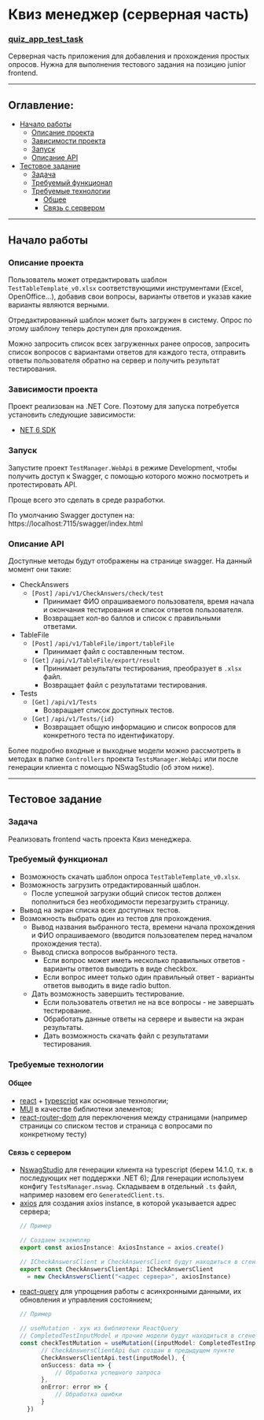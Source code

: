 # Квиз менеджер (серверная часть)
### [quiz_app_test_task](https://github.com/SimpSlogger/quiz_app_test_task)

Серверная часть приложения для добавления и прохождения простых опросов. 
Нужна для выполнения тестового задания на позицию junior frontend.

---
## Оглавление:
- [Начало работы](#начало-работы)
  - [Описание проекта](#описание-проекта)
  - [Зависимости проекта](#зависимости-проекта)
  - [Запуск](#запуск)
  - [Описание API](#описание-api)
- [Тестовое задание](#тестовое-задание)
  - [Задача](#задача)
  - [Требуемый функционал](#требуемый-функционал)
  - [Требуемые технологии](#требуемые-технологии)
    - [Общее](#общее)
    - [Связь с сервером](#связь-с-сервером)
---

## Начало работы
### Описание проекта
Пользователь может отредактировать шаблон `TestTableTemplate_v0.xlsx` соответствующими инструментами 
(Excel, OpenOffice...), добавив свои вопросы, варианты ответов и указав какие варианты
являются верными.

Отредактированный шаблон может быть загружен в систему. Опрос по
этому шаблону теперь доступен для прохождения.

Можно запросить список всех загруженных ранее опросов, запросить список вопросов
с вариантами ответов для каждого теста, отправить ответы пользователя обратно на сервер и получить 
результат тестирования.

### Зависимости проекта
Проект реализован на .NET Core.
Поэтому для запуска потребуется установить следующие зависимости:
- [NET 6 SDK](https://dotnet.microsoft.com/ru-ru/download/dotnet/6.0)

### Запуск
Запустите проект `TestManager.WebApi` в режиме Development, чтобы получить доступ 
к Swagger, с помощью которого можно посмотреть и протестировать API.

Проще всего это сделать в среде разработки.

По умолчанию Swagger доступен на: https://localhost:7115/swagger/index.html

### Описание API
Доступные методы будут отображены на странице swagger. На данный момент они такие:
- CheckAnswers
  - `[Post]` `/api/v1/CheckAnswers/check/test`
    - Принимает ФИО опрашиваемого пользователя, время начала и окончания тестирования и
    список ответов пользователя.
    - Возвращает кол-во баллов и список с правильными ответами.
- TableFile
  - `[Post]` `/api/v1/TableFile/import/tableFile`
    - Принимает файл с составленным тестом.
  - `[Get]` `/api/v1/TableFile/export/result`
    - Принимает результаты тестирования, преобразует в `.xlsx` файл.
    - Возвращает файл с результатами тестирования.
- Tests
  - `[Get]` `/api/v1/Tests`
    - Возвращает список доступных тестов.
  - `[Get]` `/api/v1/Tests/{id}`
    - Возвращает общую информацию и список вопросов для конкретного теста по идентификатору.
  
Более подробно входные и выходные модели можно рассмотреть в методах в папке `Controllers` проекта `TestsManager.WebApi`
или после генерации клиента с помощью NSwagStudio (об этом ниже).

---

## Тестовое задание
### Задача
Реализовать frontend часть проекта Квиз менеджера.

### Требуемый функционал
- Возможность скачать шаблон опроса `TestTableTemplate_v0.xlsx`.
- Возможность загрузить отредактированный шаблон.
  - После успешной загрузки общий список тестов должен пополниться без необходимости перезагрузить страницу.
- Вывод на экран списка всех доступных тестов.
- Возможность выбрать один из тестов для прохождения.
  - Вывод названия выбранного теста, времени начала прохождения и ФИО опрашиваемого (вводится пользователем перед началом прохождения теста).
  - Вывод списка вопросов выбранного теста.
    - Если вопрос может иметь несколько правильных ответов - варианты ответов выводить в виде checkbox.
    - Если вопрос имеет только один правильный ответ - варианты ответов выводить в виде radio button.
  - Дать возможность завершить тестирование.
    - Если пользователь ответил не на все вопросы - не завершать тестирование. 
    - Обработать данные ответы на сервере и вывести на экран результаты.
    - Дать возможность скачать файл с результатами тестирования.

### Требуемые технологии
#### Общее
- [react](https://react.dev/learn) + [typescript](https://www.typescriptlang.org/docs/) как основные технологии;
- [MUI](https://mui.com/material-ui/getting-started/) в качестве библиотеки элементов;
- [react-router-dom](https://reactrouter.com/) для переключения между страницами (например страницы со списком тестов и страница с вопросами по конкретному тесту)
#### Связь с сервером
- [NswagStudio](https://github.com/RicoSuter/NSwag/releases/tag/v14.1.0) для генерации клиента на typescript (берем 14.1.0, т.к. в последующих нет поддержки .NET 6);
  Для генерации используем конфигу `TestsManager.nswag`. Складываем в отдельный `.ts` файл, например назовем его `GeneratedClient.ts`.
- [axios](https://axios-http.com/ru/docs/intro) для создания axios instance, в которой указывается адрес сервера;
  ```typescript
  // Пример
  
  // Создаем экземпляр
  export const axiosInstance: AxiosInstance = axios.create()
  
  // ICheckAnswersClient и CheckAnswersClient будут находиться в сгенерированном клиенте
  export const CheckAnswersClientApi: ICheckAnswersClient
    = new CheckAnswersClient("<адрес сервера>", axiosInstance)
  ```
- [react-query](https://tanstack.com/query/v5/docs/framework/react/overview) для упрощения работы с асинхронными данными, их обновления и управления состоянием;
  ```typescript
  // Пример
  
  // useMutation - хук из библиотеки ReactQuery
  // CompletedTestInputModel и прочие модели будут находиться в сгенерированном клиенте
  const checkTestMutation = useMutation((inputModel: CompletedTestInputModel) =>
        // CheckAnswersClientApi был создан в предыдущем пункте
        CheckAnswersClientApi.test(inputModel), {
        onSuccess: data => {
            // Обработка успешного запроса
        },
        onError: error => {
            // Обработка ошибки
        }
    })
  ```
